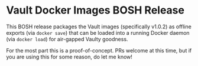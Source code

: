 Vault Docker Images BOSH Release
================================

This BOSH release packages the Vault images (specifically v1.0.2)
as offline exports (via `docker save`) that can be loaded into a
running Docker daemon (via `docker load`) for air-gapped Vaulty
goodness.

For the most part this is a proof-of-concept.  PRs welcome at
this time, but if you are using this for some reason, do let me
know!
